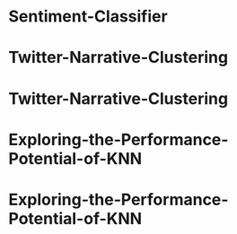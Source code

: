 # Sentiment-Classifier
# Twitter-Narrative-Clustering
# Twitter-Narrative-Clustering
# Exploring-the-Performance-Potential-of-KNN
# Exploring-the-Performance-Potential-of-KNN
